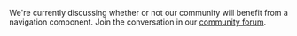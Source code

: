We're currently discussing whether or not our community will benefit from a
navigation component. Join the conversation in our
[community forum](https://community.digital.gov.au/t/pagination-control).
